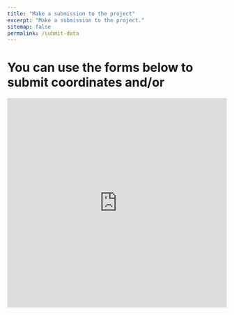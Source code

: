```yaml
---
title: "Make a submission to the project"
excerpt: "Make a submission to the project."
sitemap: false
permalink: /submit-data
---
```


# You can use the forms below to submit coordinates and/or 

<iframe width="640px" height="480px" src="https://forms.office.com/Pages/ResponsePage.aspx?id=YwceYzMV60elzQRXvuWUTsN5GYHi_ytCk3Iky5QyPxBUNEkwMEtRMVBVVkkxUTNaRzNJTDBENE5LNS4u&embed=true" frameborder="0" marginwidth="0" marginheight="0" style="border: none; max-width:100%; max-height:100vh" allowfullscreen webkitallowfullscreen mozallowfullscreen msallowfullscreen> </iframe>
